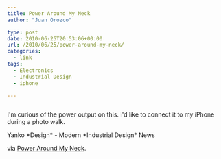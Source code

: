 ```yaml
---
title: Power Around My Neck
author: "Juan Orozco" 

type: post
date: 2010-06-25T20:53:06+00:00
url: /2010/06/25/power-around-my-neck/
categories:
  - link
tags:
  - Electronics
  - Industrial Design
  - iphone

---
```

<p style="text-align:center;">
  <a href="http://www.yankodesign.com/2010/06/25/power-around-my-neck/"><img src='http://juanthedesigner.files.wordpress.com/2010/06/solar_galus1.jpg?w=580' alt='' data-recalc-dims="1" /></a>
</p>

I'm curious of the power output on this. I'd like to connect it to my iPhone during a photo walk.

Yanko \*Design\* - Modern \*Industrial Design\* News

via [Power Around My Neck][1].

 [1]: http://www.yankodesign.com/2010/06/25/power-around-my-neck/